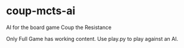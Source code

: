 # coup-mcts-ai
AI for the board game Coup the Resistance

Only Full Game has working content. Use play.py to play against an AI.
